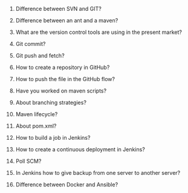 1. Difference between SVN and GIT?

2. Difference between an ant and a maven?

3. What are the version control tools are using in the present market?

4. Git commit?

5. Git push and fetch?

6. How to create a repository in GitHub?

7. How to push the file in the GitHub flow?

8. Have you worked on maven scripts?

9. About branching strategies?

10. Maven lifecycle?

11. About pom.xml?

12. How to build a job in Jenkins?

13. How to create a continuous deployment in Jenkins?

14. Poll SCM?

15. In Jenkins how to give backup from one server to another server?

16. Difference between Docker and Ansible?
